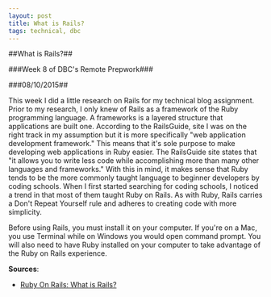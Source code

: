```yaml
---
layout: post
title: What is Rails?
tags: technical, dbc
---
```

##What is Rails?##

###Week 8 of DBC's Remote Prepwork###

###08/10/2015##

This week I did a little research on Rails for my technical blog assignment. Prior to my research, I only knew of Rails as a framework of the Ruby programming language. A frameworks is a layered structure that applications are built one. According to the RailsGuide, site I was on the right track in my assumption but it is more specifically "web application development framework." This means that it's sole purpose to make developing web applications in Ruby easier. The RailsGuide site states that "it allows you to write less code while accomplishing more than many other languages and frameworks." With this in mind, it makes sense that Ruby tends to be the more commonly taught language to beginner developers by coding schools. When I first started searching for coding schools, I noticed a trend in that most of them taught Ruby on Rails. As with Ruby, Rails carries a Don't Repeat Yourself rule and adheres to creating code with more simplicity.

Before using Rails, you must install it on your computer. If you're on a Mac, you use Terminal while on Windows you would open command prompt. You will also need to have Ruby installed on your computer to take advantage of the Ruby on Rails experience.

**Sources**:
- [Ruby On Rails: What is Rails?](http://guides.rubyonrails.org/getting_started.html#what-is-rails-questionmark)